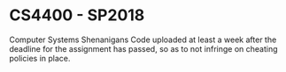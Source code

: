 # CS4400 - SP2018
Computer Systems Shenanigans
Code uploaded at least a week after the deadline for the assignment has passed, so as to not infringe on cheating policies in place. 
